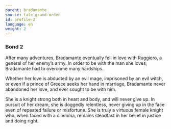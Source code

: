 ```yaml
---
parent: bradamante
source: fate-grand-order
id: profile-2
language: en
weight: 2
---
```


### Bond 2

After many adventures, Bradamante eventually fell in love with Ruggiero, a general of her enemy’s army. In order to be with the man she loves, Bradamante had to overcome many hardships.

Whether her love is abducted by an evil mage, imprisoned by an evil witch, or even if a prince of Greece seeks her hand in marriage, Bradamante never abandoned her love, and ever sought to be with him.

She is a knight strong both in heart and body, and will never give up. In pursuit of her dream, she is doggedly relentless, never giving up in the face even of repeated failure or misfortune. She is truly a virtuous female knight who, when faced with a dilemma, remains steadfast in her belief in justice and doing right.
